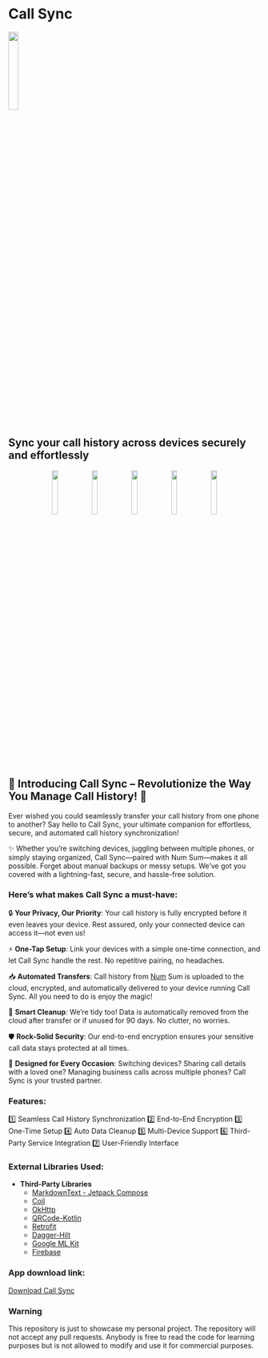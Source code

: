 # Call Sync

<img src="https://m.media-amazon.com/images/I/51RFoj3DBxL.png" width = 20%></img>

## Sync your call history across devices securely and effortlessly

<p align="center">
      <img src="https://m.media-amazon.com/images/I/81zdf3wEWlL._SL500_.png" width=15%>
      <img src="https://m.media-amazon.com/images/I/81gXTeKqKZL._SL500_.png" width=15%>
      <img src="https://m.media-amazon.com/images/I/81XOkkyVnVL._SL500_.png" width=15%>
      <img src="https://m.media-amazon.com/images/I/81ze-sJDIjL._SL500_.png" width=15%>
      <img src="https://m.media-amazon.com/images/I/81j5fW6zx0L._SL500_.png" width=15%>
</p>

## 🚀 Introducing Call Sync – Revolutionize the Way You Manage Call History! 🚀

Ever wished you could seamlessly transfer your call history from one phone to another? Say hello to Call Sync, your ultimate companion for effortless, secure, and automated call history synchronization!

✨ Whether you’re switching devices, juggling between multiple phones, or simply staying organized, Call Sync—paired with Num Sum—makes it all possible. Forget about manual backups or messy setups. We’ve got you covered with a lightning-fast, secure, and hassle-free solution.

### Here’s what makes Call Sync a must-have:

🔒 **Your Privacy, Our Priority**:
Your call history is fully encrypted before it even leaves your device. Rest assured, only your connected device can access it—not even us!

⚡ **One-Tap Setup**:
Link your devices with a simple one-time connection, and let Call Sync handle the rest. No repetitive pairing, no headaches.

📥 **Automated Transfers**:
Call history from [Num](https://www.github.com/smalik2811/Num-Sum) Sum is uploaded to the cloud, encrypted, and automatically delivered to your device running Call Sync. All you need to do is enjoy the magic!

🧹 **Smart Cleanup**:
We’re tidy too! Data is automatically removed from the cloud after transfer or if unused for 90 days. No clutter, no worries.

🛡️ **Rock-Solid Security**:
Our end-to-end encryption ensures your sensitive call data stays protected at all times.

💼 **Designed for Every Occasion**:
Switching devices? Sharing call details with a loved one? Managing business calls across multiple phones? Call Sync is your trusted partner.

### Features:

1️⃣ Seamless Call History Synchronization
2️⃣ End-to-End Encryption
3️⃣ One-Time Setup
4️⃣ Auto Data Cleanup
5️⃣ Multi-Device Support
6️⃣ Third-Party Service Integration
7️⃣ User-Friendly Interface

### External Libraries Used:

- **Third-Party Libraries**
  - [MarkdownText - Jetpack Compose](com.github.jeziellago:compose-markdown)
  - [Coil](io.coil-kt:coil-compose)
  - [OkHttp](com.squareup.okhttp3:okhttp)
  - [QRCode-Kotlin](io.github.g0dkar:qrcode-kotlin)
  - [Retrofit](com.squareup.retrofit2:retrofit)
  - [Dagger-Hilt](https://dagger.dev/hilt/)
  - [Google ML Kit](https://developers.google.com/ml-kit)
  - [Firebase](https://firebase.google.com/)

### App download link:

[Download Call Sync](https://www.amazon.in/dp/B0DRTVVLMZ)

### Warning

This repository is just to showcase my personal project. The repository will not accept any pull requests. Anybody is free to read the code for learning purposes but is not allowed to modify and use it for commercial purposes.
